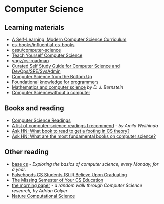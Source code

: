 # Computer Science

## Learning materials

* [A Self-Learning, Modern Computer Science Curriculum](https://functionalcs.github.io/curriculum/#org71f231a)
* [cs-books/influential-cs-books](https://github.com/cs-books/influential-cs-books#readme)
* [ossu/computer-science](https://github.com/ossu/computer-science#readme)
* [Teach Yourself Computer Science](https://teachyourselfcs.com/)
* [yngz/cs-roadmap](https://github.com/yngz/cs-roadmap#readme)
* [Curated Self Study Guide for Computer Science and DevOps/SRE/SysAdmin](https://sharjeelsayed.github.io/selfupgradeitprof.txt)
* [Computer Science from the Bottom Up](https://www.bottomupcs.com/)
* [Foundational knowledge for programmers](https://github.com/err0r500/foundational-knowledge-for-programmers)
* [Mathematics and computer science](notion://www.notion.so/matousdz/cr.yp.to/djb.html) _by D. J. Bernstein_
* [Computer Sciencewithout a computer](https://csunplugged.org/en/)

## Books and reading

* [Computer Science Readings](https://github.com/erikgrinaker/readings)
* [A list of computer-science readings I recommend](https://github.com/amilajack/reading) - _by Amila Welihinda_
* [Ask HN: What book to read to get a footing in CS theory?](https://news.ycombinator.com/item?id=20729252)
* [Ask HN: What are the most fundamental books on computer science?](https://news.ycombinator.com/item?id=21311302)

## Other reading

- [base cs](https://medium.com/basecs) - *Exploring the basics of computer science, every Monday, for a year.*
- [Falsehoods CS Students (Still) Believe Upon Graduating](https://www.netmeister.org/blog/cs-falsehoods.html)
- [The Missing Semester of Your CS Education](https://missing.csail.mit.edu/)
- [the morning paper](https://blog.acolyer.org/) - *a random walk through Computer Science research, by Adrian Colyer*
- [Nature Computational Science](https://www.nature.com/natcomputsci)

